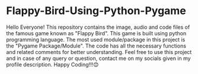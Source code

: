 # Flappy-Bird-Using-Python-Pygame
Hello Everyone!
This repository contains the image, audio and code files of the famous game known as "Flappy Bird".
This game is built using python programming language. The most used module/package in this project is the "Pygame Package/Module".
The code has all the necessary functions and related comments for better understanding.
Feel free to use this project and in case of any query or question, contact me on my socials given in my profile description.
Happy Coding!!!😊
